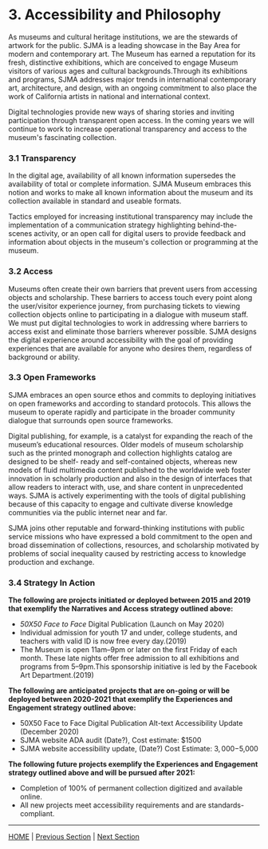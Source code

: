 # 3. Accessibility and Philosophy

As museums and cultural heritage institutions, we are the stewards of artwork for the public. SJMA is a leading showcase in the Bay Area for modern and contemporary art. The Museum has earned a reputation for its fresh, distinctive exhibitions, which are conceived to engage Museum visitors of various ages and cultural backgrounds.Through its exhibitions and programs, SJMA addresses major trends in international contemporary art, architecture, and design, with an ongoing commitment to also place the work of California artists in national and international context.

Digital technologies provide new ways of sharing stories and inviting participation through transparent open access. In the coming years we will continue to work to increase operational transparency and access to the museum's fascinating collection.

### 3.1 Transparency

In the digital age, availability of all known information supersedes the availability of total or complete information. SJMA Museum embraces this notion and works to make all known information about the museum and its collection available in standard and useable formats.

Tactics employed for increasing institutional transparency may include the implementation of a communication strategy highlighting behind-the-scenes activity, or an open call for digital users to provide feedback and information about objects in the museum's collection or programming at the museum.

### 3.2 Access

Museums often create their own barriers that prevent users from accessing objects and scholarship. These barriers to access touch every point along the user/visitor experience journey, from purchasing tickets to viewing collection objects online to participating in a dialogue with museum staff. We must put digital technologies to work in addressing where barriers to access exist and eliminate those barriers wherever possible. SJMA designs the digital experience around accessibility with the goal of providing experiences that are available for anyone who desires them, regardless of background or ability.

### 3.3 Open Frameworks

SJMA embraces an open source ethos and commits to deploying initiatives on open frameworks and according to standard protocols. This allows the museum to operate rapidly and participate in the broader community dialogue that surrounds open source frameworks.

Digital publishing, for example, is a catalyst for expanding the reach of the museum’s educational resources. Older models of museum scholarship such as the printed monograph and collection highlights catalog are designed to be shelf- ready and self-contained objects, whereas new models of fluid multimedia content published to the worldwide web foster innovation in scholarly production and also in the design of interfaces that allow readers to interact with, use, and share content in unprecedented ways. SJMA is actively experimenting with the tools of digital publishing because of this capacity to engage and cultivate diverse knowledge communities via the public internet near and far.

SJMA joins other reputable and forward-thinking institutions with public service missions who have expressed a bold commitment to the open and broad dissemination of collections, resources, and scholarship motivated by problems of social inequality caused by restricting access to knowledge production and exchange.

### 3.4 Strategy In Action

**The following are projects initiated or deployed between 2015 and 2019 that exemplify the Narratives and Access strategy outlined above:**

* *50X50 Face to Face* Digital Publication (Launch on May 2020)
* Individual admission for youth 17 and under, college students, and teachers with valid ID is now free every day.(2019)
* The Museum is open 11am–9pm or later on the first Friday of each month. These late nights offer free admission to all exhibitions and programs from 5–9pm.This sponsorship initiative is led by the Facebook Art Department.(2019)

**The following are anticipated projects that are on-going or will be deployed between 2020-2021 that exemplify the Experiences and Engagement strategy outlined above:**

* 50X50 Face to Face Digital Publication Alt-text Accessibility Update (December 2020)
* SJMA website ADA audit (Date?), Cost estimate: $1500
* SJMA website accessibility update, (Date?) Cost Estimate: $3,000-$5,000

**The following future projects exemplify the Experiences and Engagement strategy outlined above and will be pursued after 2021:**

* Completion of 100% of permanent collection digitized and available online.
* All new projects meet accessibility requirements and are standards-compliant.

-----

[HOME](index.md) | [Previous Section](02_Experiences_and_Engagement.md) | [Next Section](04_Organizational_Adaptation.md)
